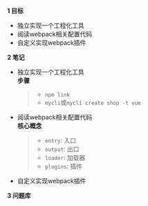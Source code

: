 
**1 目标**
* 独立实现一个工程化工具
* 阅读webpack相关配置代码  
* 自定义实现webpack插件

**2 笔记**
* 独立实现一个工程化工具  
  **步骤**
  > * `npm link`
  > * `mycli`或`mycli create shop -t vue`

* 阅读webpack相关配置代码  
  **核心概念**
  > * `entry`: 入口  
  > * `output`: 出口  
  > * `loader`: 加载器  
  > * `plugins`: 插件  

* 自定义实现webpack插件  


**3 问题库**